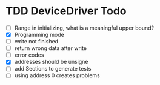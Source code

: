 # TDD DeviceDriver Todo

- [ ] Range in initializing, what is a meaningful upper bound?
- [x] Programming mode
- [ ] write not finished
- [ ] return wrong data after write
- [ ] error codes
- [x] addresses should be unsigne
- [ ] add Sections to generate tests
- [ ] using address 0 creates problems
